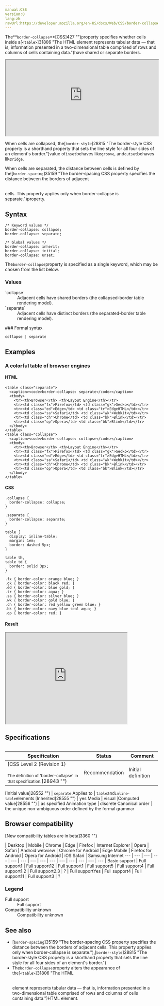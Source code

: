 ```yaml
---
manual:CSS
version:0
lang:zh
rawUrl:https://developer.mozilla.org/en-US/docs/Web/CSS/border-collapse
---
```






The**`border-collapse`**[CSS]427 "")property specifies whether cells inside a[`<table>`]31806 "The HTML <table> element represents tabular data — that is, information presented in a two-dimensional table comprised of rows and columns of cells containing data.")have shared or separate borders.

<iframe src='https://interactive-examples.mdn.mozilla.net/pages/css/border-collapse.html' width='100%' height='250'></iframe>


When cells are collapsed, the[`border-style`]28815 "The border-style CSS property is a shorthand property that sets the line style for all four sides of an element's border.")value of`inset`behaves like`groove`, and`outset`behaves like`ridge`.



When cells are separated, the distance between cells is defined by the[`border-spacing`]35159 "The border-spacing CSS property specifies the distance between the borders of adjacent <table> cells. This property applies only when border-collapse is separate.")property.


## Syntax<a name="Syntax"></a>

```
/* Keyword values */
border-collapse: collapse;
border-collapse: separate;

/* Global values */
border-collapse: inherit;
border-collapse: initial;
border-collapse: unset;
```


The`border-collapse`property is specified as a single keyword, which may be chosen from the list below.


### Values<a name="Values"></a>
<dl><dt id=''>`collapse`</dt><dd>Adjacent cells have shared borders (the collapsed-border table rendering model).</dd><dt id=''>`separate`</dt><dd>Adjacent cells have distinct borders (the separated-border table rendering model).</dd></dl>
### Formal syntax<a name="Formal_syntax"></a>

```
collapse | separate
```

## Examples<a name="Examples"></a>

### A colorful table of browser engines<a name="A_colorful_table_of_browser_engines"></a>

#### HTML<a name="HTML"></a>

```
<table class="separate">
  <caption><code>border-collapse: separate</code></caption>
  <tbody>
    <tr><th>Browser</th> <th>Layout Engine</th></tr>
    <tr><td class="fx">Firefox</td> <td class="gk">Gecko</td></tr>
    <tr><td class="ed">Edge</td> <td class="tr">EdgeHTML</td></tr>
    <tr><td class="sa">Safari</td> <td class="wk">Webkit</td></tr>
    <tr><td class="ch">Chrome</td> <td class="bk">Blink</td></tr>
    <tr><td class="op">Opera</td> <td class="bk">Blink</td></tr>
  </tbody>
</table>
<table class="collapse">
  <caption><code>border-collapse: collapse</code></caption>
  <tbody>
    <tr><th>Browser</th> <th>Layout Engine</th></tr>
    <tr><td class="fx">Firefox</td> <td class="gk">Gecko</td></tr>
    <tr><td class="ed">Edge</td> <td class="tr">EdgeHTML</td></tr>
    <tr><td class="sa">Safari</td> <td class="wk">Webkit</td></tr>
    <tr><td class="ch">Chrome</td> <td class="bk">Blink</td></tr>
    <tr><td class="op">Opera</td> <td class="bk">Blink</td></tr>
  </tbody>
</table>
```

#### CSS<a name="CSS"></a>

```
.collapse {
  border-collapse: collapse;
}

.separate {
  border-collapse: separate;
}

table {
  display: inline-table;
  margin: 1em;
  border: dashed 5px;
}

table th,
table td {
  border: solid 3px;
}

.fx { border-color: orange blue; }
.gk { border-color: black red; }
.ed { border-color: blue gold; }
.tr { border-color: aqua; }
.sa { border-color: silver blue; }
.wk { border-color: gold blue; }
.ch { border-color: red yellow green blue; }
.bk { border-color: navy blue teal aqua; }
.op { border-color: red; }
```

#### Result<a name="Result"></a>


<iframe src='https://mdn.mozillademos.org/en-US/docs/Web/CSS/border-collapse$samples/A_colorful_table_of_browser_engines?revision=1353128' width='400' height='300'></iframe>



## Specifications<a name="Specifications"></a>

Specification | Status | Comment 
 ---  |  ---  |  ---  | 
[CSS Level 2 (Revision 1)<br></br><small>The definition of &#39;border-collapse&#39; in that specification.</small>]28943 "") | Recommendation | Initial definition 


[Initial value]28552 "") | `separate` 
Applies to | `table`and`inline-table`elements 
[Inherited]28555 "") | yes 
Media | visual 
[Computed value]28556 "") | as specified 
Animation type | discrete 
Canonical order | the unique non-ambiguous order defined by the formal grammar 


## Browser compatibility<a name="Browser_compatibility"></a>
[New compatibility tables are in beta<i></i>]3360 "")

 | <abbr>Desktop<i></i></abbr> | <abbr>Mobile<i></i></abbr> 
 | <abbr>Chrome<i></i></abbr> | <abbr>Edge<i></i></abbr> | <abbr>Firefox<i></i></abbr> | <abbr>Internet Explorer<i></i></abbr> | <abbr>Opera<i></i></abbr> | <abbr>Safari<i></i></abbr> | <abbr>Android webview<i></i></abbr> | <abbr>Chrome for Android<i></i></abbr> | <abbr>Edge Mobile<i></i></abbr> | <abbr>Firefox for Android<i></i></abbr> | <abbr>Opera for Android<i></i></abbr> | <abbr>iOS Safari<i></i></abbr> | <abbr>Samsung Internet<i></i></abbr> 
 ---  |  ---  |  ---  |  ---  |  ---  |  ---  |  ---  |  ---  |  ---  |  ---  |  ---  |  ---  |  ---  |  ---  | 
Basic support | <abbr>Full support</abbr>1 | <abbr>Full support</abbr>12 | <abbr>Full support</abbr>1 | <abbr>Full support</abbr>5 | <abbr>Full support</abbr>4 | <abbr>Full support</abbr>1.2 | <abbr>Full support</abbr>2.3 | <abbr>?</abbr> | <abbr>Full support</abbr>Yes | <abbr>Full support</abbr>4 | <abbr>Full support</abbr>11 | <abbr>Full support</abbr>3 | <abbr>?</abbr> 


### Legend<a name="Legend"></a>
<dl><dt id=''><abbr>Full support</abbr></dt><dd>Full support</dd><dt id=''><abbr>Compatibility unknown</abbr></dt><dd>Compatibility unknown</dd></dl>

## See also<a name="See_also"></a>

* [`border-spacing`]35159 "The border-spacing CSS property specifies the distance between the borders of adjacent <table> cells. This property applies only when border-collapse is separate."),[`border-style`]28815 "The border-style CSS property is a shorthand property that sets the line style for all four sides of an element's border.")
* The`border-collapse`property alters the appearance of the[`<table>`]31806 "The HTML <table> element represents tabular data — that is, information presented in a two-dimensional table comprised of rows and columns of cells containing data.")HTML element.



